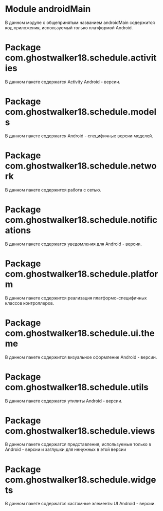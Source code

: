 # Module androidMain

В данном модуле с общепринятым названием androidMain
содержится код приложения, используемый только платформой Android.

# Package com.ghostwalker18.schedule.activities

В данном пакете содержатся Activity Android - версии.

# Package com.ghostwalker18.schedule.models

В данном пакете содержатся Android - специфичные версии моделей.

# Package com.ghostwalker18.schedule.network

В данном пакете содержится работа с сетью.

# Package com.ghostwalker18.schedule.notifications

В данном пакете содержатся уведомления для Android - версии.

# Package com.ghostwalker18.schedule.platform

В данном пакете содержится реализация платформо-специфичных классов контроллеров.

# Package com.ghostwalker18.schedule.ui.theme

В данном пакете содержится визуальное оформление Android - версии.

# Package com.ghostwalker18.schedule.utils

В данном пакете содержатся утилиты Android - версии.

# Package com.ghostwalker18.schedule.views

В данном пакете содержатся представления, 
используемые только в Android - версии и заглушки для ненужных в этой версии

# Package com.ghostwalker18.schedule.widgets

В данном пакете содержатся кастомные элементы UI Android - версии.